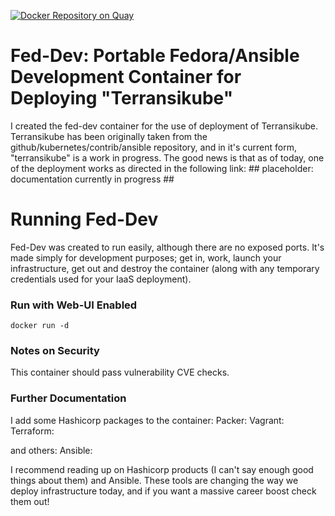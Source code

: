 [![Docker Repository on Quay](https://quay.io/repository/v1k0d3n/consul/status "Docker Repository on Quay")](https://quay.io/repository/v1k0d3n/fed-dev)

# Fed-Dev: Portable Fedora/Ansible Development Container for Deploying "Terransikube"
I created the fed-dev container for the use of deployment of Terransikube. Terransikube has been originally taken from the github/kubernetes/contrib/ansible repository, and in it's current form, "terransikube" is a work in progress. The good news is that as of today, one of the deployment works as directed in the following link: ## placeholder: documentation currently in progress ##

# Running Fed-Dev
Fed-Dev was created to run easily, although there are no exposed ports. It's made simply for development purposes; get in, work, launch your infrastructure, get out and destroy the container (along with any temporary credentials used for your IaaS deployment).

### Run with Web-UI Enabled
```
docker run -d
```

### Notes on Security
This container should pass vulnerability CVE checks.

### Further Documentation
I add some Hashicorp packages to the container:
Packer:
Vagrant:
Terraform:

and others:
Ansible:

I recommend reading up on Hashicorp products (I can't say enough good things about them) and Ansible. These tools are changing the way we deploy infrastructure today, and if you want a massive career boost check them out!
